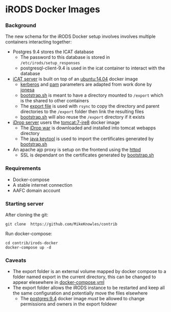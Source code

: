 # iRODS Docker Images

[iCAT server]: icat/Dockerfile
[iDrop server]: idrop-web2-tomcat7/Dockerfile
[bootstrap.sh]: icat/bootstrap.sh


### Background

The new schema for the iRODS Docker setup involves involves multiple containers interacting together:

* Postgres 9.4 stores the ICAT database
    * The password to this database is stored in `/etc/irods/setup_responses`
    * postgresql-client-9.4 is used in the icat container to interact with the database
* [iCAT server] is built on top of an [ubuntu:14.04](https://hub.docker.com/_/ubuntu/) docker image 
    * [kerberos](icat/krb5.conf) and [pam](icat/pam.sh) parameters are adapted from work done by [jonesa](http://github/jonesa)
    * [bootstrap.sh] is meant to have a directory mounted to `/export` which is the shared to other containers
    * The [export file](icat/.export) is used with `rsync` to copy the directory and parent directories to the `/export` folder then link the resulting files
    * [bootstrap.sh] will also reuse the `/export` directory if it exists
* [iDrop server] users the [tomcat:7-jre8](https://hub.docker.com/_/tomcat/) docker image
    * The [iDrop war](https://code.renci.org/gf/download/frsrelease/221/2530/idrop-web2.war) is downloaded and installed into tomcat webapps directory
    * The [java keytool](https://docs.oracle.com/javase/8/docs/technotes/tools/unix/keytool.html) is used to import the certificates generated by [bootstrap.sh]
* An apache ajp proxy is setup on the frontend using the [httpd](https://hub.docker.com/_/httpd/)
    * SSL is dependant on the certificates generated by [bootstrap.sh] 
    
### Requirements
* Docker-compose
* A stable internet connection
* AAFC domain account

### Starting server

After cloning the git:

```commandline
git clone  https://github.com/MikeKnowles/contrib
```

Run docker-compose:

```commandline
cd contrib/irods-docker
docker-compose up -d
```

### Caveats
* The export folder is an external volume mapped by docker compose to a folder named export in the current directory, this can be changed to appear elesewhere in [docker-compose.yml](docker-compose.yml)
* The export folder allows the iRODS instance to be restarted and keep all the same configuration and potentially move the files elsewhere
    * The [postgres:9.4](https://hub.docker.com/_/postgres/) docker image *must* be allowed to change permissions and owners in the export foldewr